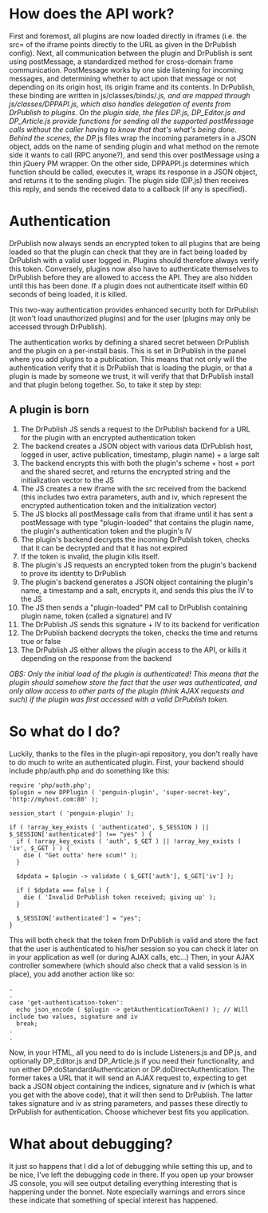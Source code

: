 How does the API work?
==========================
First and foremost, all plugins are now loaded directly in iframes (i.e. the src= of the iframe points directly to the URL as given in the DrPublish config).
Next, all communication between the plugin and DrPublish is sent using postMessage, a standardized method for cross-domain frame communication.
PostMessage works by one side listening for incoming messages, and determining whether to act upon that message or not depending on its origin host, its origin frame and its contents.
In DrPublish, these binding are written in js/classes/binds/*.js, and are mapped through js/classes/DPPAPI.js, which also handles delegation of events from DrPublish to plugins.
On the plugin side, the files DP.js, DP_Editor.js and DP_Article.js provide functions for sending all the supported postMessage calls without the caller having to know that that's what's being done.
Behind the scenes, the DP*.js files wrap the incoming parameters in a JSON object, adds on the name of sending plugin and what method on the remote side it wants to call (RPC anyone?), and send this over postMessage using a thin jQuery PM wrapper.
On the other side, DPPAPPI.js determines which function should be called, executes it, wraps its response in a JSON object, and returns it to the sending plugin. The plugin side (DP.js) then receives this reply, and sends the received data to a callback (if any is specified).

Authentication
==============
DrPublish now always sends an encrypted token to all plugins that are being loaded so that the plugin can check that they are in fact being loaded by DrPublish with a valid user logged in.
Plugins should therefore always verify this token.
Conversely, plugins now also have to authenticate themselves to DrPublish before they are allowed to access the API. They are also hidden until this has been done.
If a plugin does not authenticate itself within 60 seconds of being loaded, it is killed.

This two-way authentication provides enhanced security both for DrPublish (it won't load unauthorized plugins) and for the user (plugins may only be accessed through DrPublish).

The authentication works by defining a shared secret between DrPublish and the plugin on a per-install basis.
This is set in DrPublish in the panel where you add plugins to a publication.
This means that not only will the authentication verify that it is DrPublish that is loading the plugin, or that a plugin is made by someone we trust, it will verify that that DrPublish install and that plugin belong together.
So, to take it step by step:

A plugin is born
----------------
1. The DrPublish JS sends a request to the DrPublish backend for a URL for the plugin with an encrypted authentication token
2. The backend creates a JSON object with various data (DrPublish host, logged in user, active publication, timestamp, plugin name) + a large salt
3. The backend encrypts this with both the plugin's scheme + host + port and the shared secret, and returns the encrypted string and the initialization vector to the JS
4. The JS creates a new iframe with the src received from the backend (this includes two extra parameters, auth and iv, which represent the encrypted authentication token and the initialization vector)
5. The JS blocks all postMessage calls from that iframe until it has sent a postMessage with type "plugin-loaded" that contains the plugin name, the plugin's authentication token and the plugin's IV
6. The plugin's backend decrypts the incoming DrPublish token, checks that it can be decrypted and that it has not expired
7. If the token is invalid, the plugin kills itself.
8. The plugin's JS requests an encrypted token from the plugin's backend to prove its identity to DrPublish
9. The plugin's backend generates a JSON object containing the plugin's name, a timestamp and a salt, encrypts it, and sends this plus the IV to the JS
10. The JS then sends a "plugin-loaded" PM call to DrPublish containing plugin name, token (called a signature) and IV
11. The DrPublish JS sends this signature + IV to its backend for verification
12. The DrPublish backend decrypts the token, checks the time and returns true or false
13. The DrPublish JS either allows the plugin access to the API, or kills it depending on the response from the backend

*OBS: Only the initial load of the plugin is authenticated! This means that the plugin should somehow store the fact that the user was authenticated, and only allow access to other parts of the plugin (think AJAX requests and such) if the plugin was first accessed with a valid DrPublish token.*

So what do I do?
================
Luckily, thanks to the files in the plugin-api repository, you don't really have to do much to write an authenticated plugin.
First, your backend should include php/auth.php and do something like this:

    require 'php/auth.php';
    $plugin = new DPPlugin ( 'penguin-plugin', 'super-secret-key', 'http://myhost.com:80' );
    
    session_start ( 'penguin-plugin' );
    
    if ( !array_key_exists ( 'authenticated', $_SESSION ) || $_SESSION['authenticated'] !== "yes" ) {
      if ( !array_key_exists ( 'auth', $_GET ) || !array_key_exists ( 'iv', $_GET ) ) {
        die ( "Get outta' here scum!" );
      }
    
      $dpdata = $plugin -> validate ( $_GET['auth'], $_GET['iv'] );
    
      if ( $dpdata === false ) {
        die ( 'Invalid DrPublish token received; giving up' );
      }
    
      $_SESSION['authenticated'] = "yes";
    }
This will both check that the token from DrPublish is valid and store the fact that the user is authenticated to his/her session so you can check it later on in your application as well (or during AJAX calls, etc...)
Then, in your AJAX controller somewhere (which should also check that a valid session is in place), you add another action like so:

    .
    .
    case 'get-authentication-token':
      echo json_encode ( $plugin -> getAuthenticationToken() ); // Will include two values, signature and iv
      break;
    .
    .
    
Now, in your HTML, all you need to do is include Listeners.js and DP.js, and optionally DP_Editor.js and DP_Article.js if you need their functionality, and run either DP.doStandardAuthentication or DP.doDirectAuthentication.
The former takes a URL that it will send an AJAX request to, expecting to get back a JSON object containing the indices, signature and iv (which is what you get with the above code), that it will then send to DrPublish.
The latter takes signature and iv as string parameters, and passes these directly to DrPublish for authentication.
Choose whichever best fits you application.

What about debugging?
=====================
It just so happens that I did a lot of debugging while setting this up, and to be nice, I've left the debugging code in there.
If you open up your browser JS console, you will see output detailing everything interesting that is happening under the bonnet.
Note especially warnings and errors since these indicate that something of special interest has happened.
